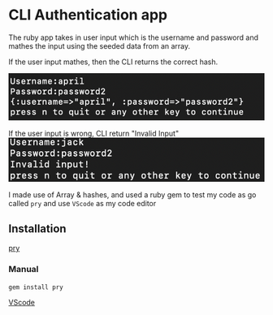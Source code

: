 # CLI Authentication app
The ruby app takes in user input which is the username and password and mathes the input using the seeded data from an array.

If the user input mathes, then the CLI returns the correct hash.

![](images/correct_input.png)

If the user input is wrong, CLI return "Invalid Input"
![](images/invalid_input.png)

I made use of Array & hashes, and used a ruby gem to test my code as go called ``pry`` and use ``VScode`` as my code editor

## Installation
[pry](https://github.com/pry/pry) 
### Manual
```
gem install pry
```
[VScode](https://code.visualstudio.com/)
